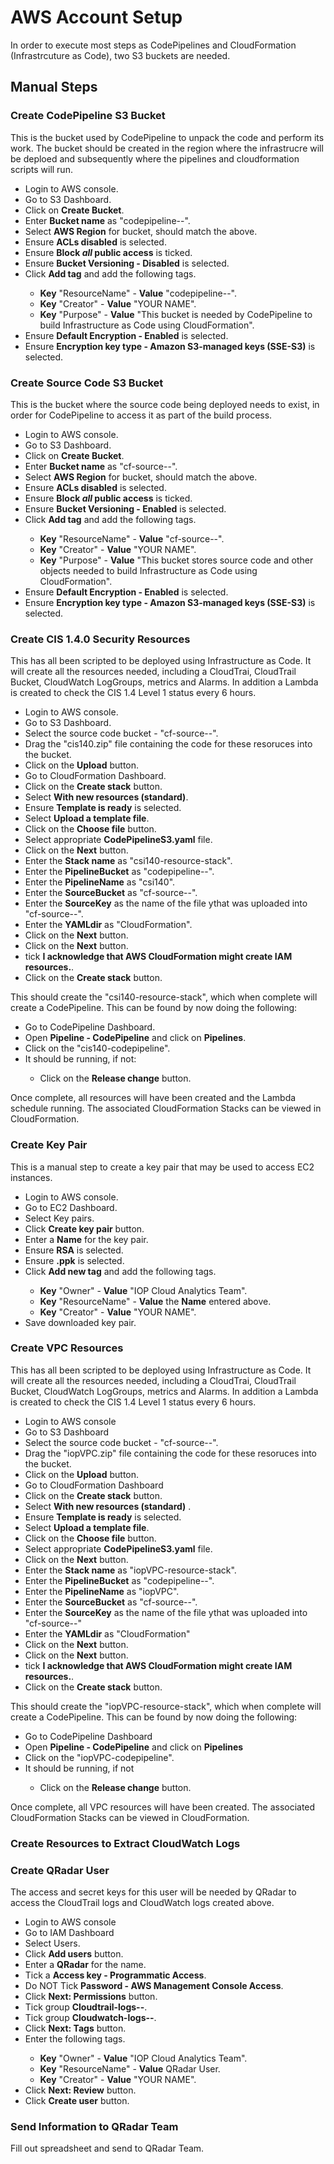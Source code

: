 # AWS Account Setup

In order to execute most steps as CodePipelines and CloudFormation (Infrastrcuture as Code), two S3 buckets are needed.

## Manual Steps
### Create CodePipeline S3 Bucket
This is the bucket used by CodePipeline to unpack the code and perform its work. The bucket should be created in the region where the infrastrucre will be deploed and subsequently where the pipelines and cloudformation scripts will run. 
<ul>
<li>Login to AWS console.</li>
<li>Go to S3 Dashboard.</li>
<li>Click on <b>Create Bucket</b>.</li>
<li>Enter <b>Bucket name</b> as "codepipeline-<aws::region>-<aws::accountid>".</li>
<li>Select <b>AWS Region</b> for bucket, should match the above.</li>
<li>Ensure <b>ACLs disabled</b> is selected.</li>
<li>Ensure <b>Block <em>all</em> public access</b> is ticked.</li>
<li>Ensure <b>Bucket Versioning - Disabled</b> is selected.</li>
<li>Click <b>Add tag</b> and add the following tags.</li>
<ul>
<li><b>Key</b> "ResourceName" - <b>Value</b> "codepipeline-<aws::region>-<aws::accountid>".</li>
<li><b>Key</b> "Creator" - <b>Value</b> "YOUR NAME".</li>
<li><b>Key</b> "Purpose" - <b>Value</b> "This bucket is needed by CodePipeline to build Infrastructure as Code using CloudFormation".</li>
</ul>
<li>Ensure <b>Default Encryption - Enabled</b> is selected.</li>
<li>Ensure <b>Encryption key type - Amazon S3-managed keys (SSE-S3)</b> is selected.</li>
</ul>

### Create Source Code S3 Bucket
This is the bucket where the source code being deployed needs to exist, in order for CodePipeline to access it as part of the build process. 
<ul>
<li>Login to AWS console.</li>
<li>Go to S3 Dashboard.</li>
<li>Click on <b>Create Bucket</b>.</li>
<li>Enter <b>Bucket name</b> as "cf-source-<aws::region>-<aws::accountid>".</li>
<li>Select <b>AWS Region</b> for bucket, should match the above.</li>
<li>Ensure <b>ACLs disabled</b> is selected.</li>
<li>Ensure <b>Block <em>all</em> public access</b> is ticked.</li>
<li>Ensure <b>Bucket Versioning - Enabled</b> is selected.</li>
<li>Click <b>Add tag</b> and add the following tags.</li>
<ul>
<li><b>Key</b> "ResourceName" - <b>Value</b> "cf-source-<aws::region>-<aws::accountid>".</li>
<li><b>Key</b> "Creator" - <b>Value</b> "YOUR NAME".</li>
<li><b>Key</b> "Purpose" - <b>Value</b> "This bucket stores source code and other objects needed to build Infrastructure as Code using CloudFormation".</li>
</ul>
<li>Ensure <b>Default Encryption - Enabled</b> is selected.</li>
<li>Ensure <b>Encryption key type - Amazon S3-managed keys (SSE-S3)</b> is selected.</li>
</ul>

### Create CIS 1.4.0 Security Resources
This has all been scripted to be deployed using Infrastructure as Code. It will create all the resources needed, including a CloudTrai, CloudTrail Bucket, CloudWatch LogGroups, metrics and Alarms. In addition a Lambda is created to check the CIS 1.4 Level 1 status every 6 hours.
<ul>
<li>Login to AWS console.</li>
<li>Go to S3 Dashboard.</li>
<li>Select the source code bucket - "cf-source-<aws::region>-<aws::accountid>".</li>
<li>Drag the "cis140.zip" file containing the code for these resoruces into the bucket.</li>
<li>Click on the <b>Upload</b> button.</li>
<li>Go to CloudFormation Dashboard.</li>
<li>Click on the <b>Create stack</b> button.</li>
<li>Select <b>With new resources (standard)</b>.</li>
<li>Ensure <b>Template is ready</b> is selected.</li>
<li>Select <b>Upload a template file</b>.</li>
<li>Click on the <b>Choose file</b> button.</li>
<li>Select appropriate <b>CodePipelineS3.yaml</b> file.</li>
<li>Click on the <b>Next</b> button.</li>
<li>Enter the <b>Stack name</b> as "csi140-resource-stack".</li>
<li>Enter the <b>PipelineBucket</b> as "codepipeline-<aws::region>-<aws::accountid>".</li>
<li>Enter the <b>PipelineName</b> as "csi140".</li>
<li>Enter the <b>SourceBucket</b> as "cf-source-<aws::region>-<aws::accountid>".</li>
<li>Enter the <b>SourceKey</b> as the name of the file ythat was uploaded into "cf-source-<aws::region>-<aws::accountid>".</li>
<li>Enter the <b>YAMLdir</b> as "CloudFormation".</li>
<li>Click on the <b>Next</b> button.</li>
<li>Click on the <b>Next</b> button.</li>
<li>tick <b>I acknowledge that AWS CloudFormation might create IAM resources.</b>.</li>
<li>Click on the <b>Create stack</b> button.</li>
</ul>
This should create the "csi140-resource-stack", which when complete will create a CodePipeline. This can be found by now doing the following:
<ul>
<li>Go to CodePipeline Dashboard.</li>
<li>Open <b>Pipeline - CodePipeline</b> and click on <b>Pipelines</b>.</li>
<li>Click on the "cis140-codepipeline".</li>
<li>It should be running, if not:</li>
<ul>
<li>Click on the <b>Release change</b> button.</li>
</ul>
</ul>

Once complete, all resources will have been created and the Lambda schedule running. The associated CloudFormation Stacks can be viewed in CloudFormation.

### Create Key Pair
This is a manual step to create a key pair that may be used to access EC2 instances.
<ul>
<li>Login to AWS console.</li>
<li>Go to EC2 Dashboard.</li>
<li>Select Key pairs.</li>
<li>Click <b>Create key pair</b> button.</li>
<li>Enter a <b>Name</b> for the key pair.</li>
<li>Ensure <b>RSA</b> is selected.</li>
<li>Ensure <b>.ppk</b> is selected.</li>
<li>Click <b>Add new tag</b> and add the following tags.</li>
<ul>
<li><b>Key</b> "Owner" - <b>Value</b> "IOP Cloud Analytics Team".</li>
<li><b>Key</b> "ResourceName" - <b>Value</b> the  <b>Name</b> entered above.</li>
<li><b>Key</b> "Creator" - <b>Value</b> "YOUR NAME".</li>
</ul>
<li>Save downloaded key pair.</li>
</ul>

### Create VPC Resources
This has all been scripted to be deployed using Infrastructure as Code. It will create all the resources needed, including a CloudTrai, CloudTrail Bucket, CloudWatch LogGroups, metrics and Alarms. In addition a Lambda is created to check the CIS 1.4 Level 1 status every 6 hours.
<ul>
<li>Login to AWS console</li>
<li>Go to S3 Dashboard</li>
<li>Select the source code bucket - "cf-source-<aws::region>-<aws::accountid>".</li>
<li>Drag the "iopVPC.zip" file containing the code for these resoruces into the bucket.</li>
<li>Click on the <b>Upload</b> button.</li>
<li>Go to CloudFormation Dashboard</li>
<li>Click on the <b>Create stack</b> button.</li>
<li>Select <b>With new resources (standard)</b> .</li>
<li>Ensure <b>Template is ready</b> is selected.</li>
<li>Select <b>Upload a template file</b>.</li>
<li>Click on the <b>Choose file</b> button.</li>
<li>Select appropriate <b>CodePipelineS3.yaml</b> file.</li>
<li>Click on the <b>Next</b> button.</li>
<li>Enter the <b>Stack name</b> as "iopVPC-resource-stack".</li>
<li>Enter the <b>PipelineBucket</b> as "codepipeline-<aws::region>-<aws::accountid>".</li>
<li>Enter the <b>PipelineName</b> as "iopVPC".</li>
<li>Enter the <b>SourceBucket</b> as "cf-source-<aws::region>-<aws::accountid>".</li>
<li>Enter the <b>SourceKey</b> as the name of the file ythat was uploaded into "cf-source-<aws::region>-<aws::accountid>"</li>
<li>Enter the <b>YAMLdir</b> as "CloudFormation"</li>
<li>Click on the <b>Next</b> button.</li>
<li>Click on the <b>Next</b> button.</li>
<li>tick <b>I acknowledge that AWS CloudFormation might create IAM resources.</b>.</li>
<li>Click on the <b>Create stack</b> button.</li>
</ul>
This should create the "iopVPC-resource-stack", which when complete will create a CodePipeline. This can be found by now doing the following:
<ul>
<li>Go to CodePipeline Dashboard</li>
<li>Open <b>Pipeline - CodePipeline</b> and click on <b>Pipelines</b></li>
<li>Click on the "iopVPC-codepipeline".</li>
<li>It should be running, if not</li>
<ul>
<li>Click on the <b>Release change</b> button.</li>
</ul>
</ul>
Once complete, all VPC resources will have been created. The associated CloudFormation Stacks can be viewed in CloudFormation.

### Create Resources to Extract CloudWatch Logs


### Create QRadar User
The access and secret keys for this user will be needed by QRadar to access the CloudTrail logs and CloudWatch logs created above.
<ul>
<li>Login to AWS console</li>
<li>Go to IAM Dashboard</li>
<li>Select Users.</li>
<li>Click <b>Add users</b> button.</li>
<li>Enter a <b>QRadar</b> for the name.</li>
<li>Tick a <b>Access key - Programmatic Access</b>.</li>
<li>Do NOT Tick <b>Password - AWS Management Console Access</b>.</li>
<li>Click <b>Next: Permissions</b> button.</li>
<li>Tick group <b>Cloudtrail-logs-<aws::accountid>-<aws::region></b>.</li>
<li>Tick group <b>Cloudwatch-logs-<aws::accountid>-<aws::region></b>.</li>
<li>Click <b>Next: Tags</b> button.</li>
<li>Enter the following tags.</li>
<ul>
<li><b>Key</b> "Owner" - <b>Value</b> "IOP Cloud Analytics Team".</li>
<li><b>Key</b> "ResourceName" - <b>Value</b> QRadar User.</li>
<li><b>Key</b> "Creator" - <b>Value</b> "YOUR NAME".</li>
</ul>
<li>Click <b>Next: Review</b> button.</li>
<li>Click <b>Create user</b> button.</li>
</ul>

### Send Information to QRadar Team
Fill out spreadsheet and send to QRadar Team.